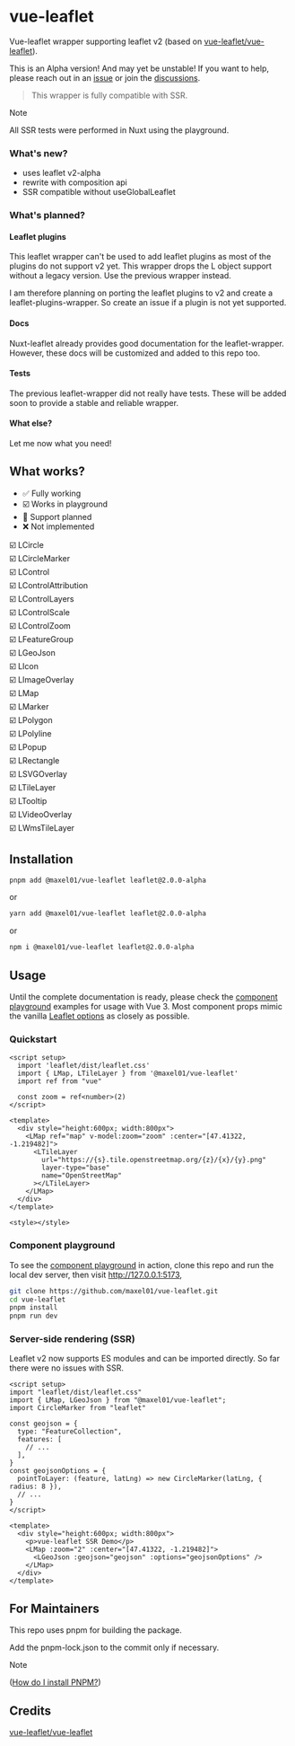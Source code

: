 # vue-leaflet

Vue-leaflet wrapper supporting leaflet v2 (based on [vue-leaflet/vue-leaflet](https://github.com/vue-leaflet/vue-leaflet)).

This is an Alpha version! And may yet be unstable! If you want to help, please reach out in an [issue](https://github.com/Maxel01/vue-leaflet/issues) or join the [discussions](https://github.com/Maxel01/vue-leaflet/discussions).

> This wrapper is fully compatible with SSR.

> [!NOTE]
> All SSR tests were performed in Nuxt using the playground.

### What's new?

- uses leaflet v2-alpha
- rewrite with composition api
- SSR compatible without useGlobalLeaflet

### What's planned?
#### Leaflet plugins
This leaflet wrapper can't be used to add leaflet plugins as most of the plugins do not support v2 yet. This wrapper drops the L object support without a legacy version. Use the previous wrapper instead.

I am therefore planning on porting the leaflet plugins to v2 and create a leaflet-plugins-wrapper. So create an issue if a plugin is not yet supported.

#### Docs
Nuxt-leaflet already provides good documentation for the leaflet-wrapper. However, these docs will be customized and added to this repo too.

#### Tests
The previous leaflet-wrapper did not really have tests. These will be added soon to provide a stable and reliable wrapper.

#### What else?
Let me now what you need!

## What works?
- ✅ Fully working
- ☑️ Works in playground
- 🔧 Support planned
- ❌ Not implemented

☑️ LCircle \
☑️ LCircleMarker \
☑️ LControl\
☑️ LControlAttribution\
☑️ LControlLayers\
☑️ LControlScale\
☑️ LControlZoom\
☑️ LFeatureGroup\
☑️ LGeoJson\
☑️ LIcon\
☑️ LImageOverlay\
☑️ LMap\
☑️ LMarker\
☑️ LPolygon\
☑️ LPolyline\
☑️ LPopup\
☑️ LRectangle\
☑️ LSVGOverlay\
☑️ LTileLayer\
☑️ LTooltip\
☑️ LVideoOverlay\
☑️ LWmsTileLayer

## Installation

```bash
pnpm add @maxel01/vue-leaflet leaflet@2.0.0-alpha
```

or

```bash
yarn add @maxel01/vue-leaflet leaflet@2.0.0-alpha
```

or

```bash
npm i @maxel01/vue-leaflet leaflet@2.0.0-alpha
```

## Usage

Until the complete documentation is ready, please check the
[component playground](https://github.com/vue-leaflet/vue-leaflet/tree/master/src/playground/views) examples for usage with Vue 3.
Most component props mimic the vanilla [Leaflet options](https://leafletjs.com/reference-1.7.1.html) as closely as
possible.

### Quickstart

```vue
<script setup>
  import 'leaflet/dist/leaflet.css'
  import { LMap, LTileLayer } from '@maxel01/vue-leaflet'
  import ref from "vue"

  const zoom = ref<number>(2)
</script>

<template>
  <div style="height:600px; width:800px">
    <LMap ref="map" v-model:zoom="zoom" :center="[47.41322, -1.219482]">
      <LTileLayer
        url="https://{s}.tile.openstreetmap.org/{z}/{x}/{y}.png"
        layer-type="base"
        name="OpenStreetMap"
      ></LTileLayer>
    </LMap>
  </div>
</template>

<style></style>
```

### Component playground

To see the [component playground](https://github.com/vue-leaflet/vue-leaflet/tree/master/src/playground/views) in action,
clone this repo and run the local dev server, then visit http://127.0.0.1:5173,
```bash
git clone https://github.com/maxel01/vue-leaflet.git
cd vue-leaflet
pnpm install
pnpm run dev
```

### Server-side rendering (SSR)

Leaflet v2 now supports ES modules and can be imported directly. So far there were no issues with SSR.

```vue
<script setup>
import "leaflet/dist/leaflet.css"
import { LMap, LGeoJson } from "@maxel01/vue-leaflet";
import CircleMarker from "leaflet"

const geojson = { 
  type: "FeatureCollection",
  features: [
    // ...
  ],
}
const geojsonOptions = {
  pointToLayer: (feature, latLng) => new CircleMarker(latLng, { radius: 8 }),
  // ...
}
</script>

<template>
  <div style="height:600px; width:800px">
    <p>vue-leaflet SSR Demo</p>
    <LMap :zoom="2" :center="[47.41322, -1.219482]">
      <LGeoJson :geojson="geojson" :options="geojsonOptions" />
    </LMap>
  </div>
</template>
```

## For Maintainers

This repo uses pnpm for building the package.

Add the pnpm-lock.json to the commit only if necessary.

> [!NOTE]
> ([How do I install PNPM?](https://pnpm.io/installation))

## Credits

[vue-leaflet/vue-leaflet](https://github.com/vue-leaflet/vue-leaflet)